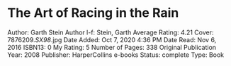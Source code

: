 # The Art of Racing in the Rain

Author: Garth Stein
Author l-f: Stein, Garth
Average Rating: 4.21
Cover: 7876209._SX98_.jpg
Date Added: Oct 7, 2020 4:36 PM
Date Read: Nov 6, 2016
ISBN13: 0
My Rating: 5
Number of Pages: 338
Original Publication Year: 2008
Publisher: HarperCollins e-books
Status: complete
Type: Book